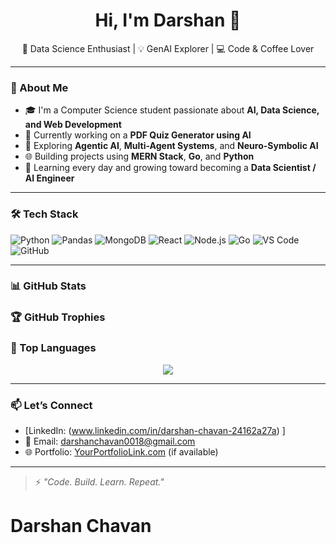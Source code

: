 <h1 align="center">Hi, I'm Darshan 👋</h1>

<p align="center">
🌱 Data Science Enthusiast | 💡 GenAI Explorer | 💻 Code & Coffee Lover  
</p>

---

### 🚀 About Me

- 🎓 I'm a Computer Science student passionate about **AI, Data Science, and Web Development**
- 🤖 Currently working on a **PDF Quiz Generator using AI**
- 🔭 Exploring **Agentic AI**, **Multi-Agent Systems**, and **Neuro-Symbolic AI**
- 🌐 Building projects using **MERN Stack**, **Go**, and **Python**
- 🧠 Learning every day and growing toward becoming a **Data Scientist / AI Engineer**

---

### 🛠️ Tech Stack

![Python](https://img.shields.io/badge/-Python-333333?style=flat&logo=python)
![Pandas](https://img.shields.io/badge/-Pandas-333333?style=flat&logo=pandas)
![MongoDB](https://img.shields.io/badge/-MongoDB-333333?style=flat&logo=mongodb)
![React](https://img.shields.io/badge/-React-333333?style=flat&logo=react)
![Node.js](https://img.shields.io/badge/-Node.js-333333?style=flat&logo=node.js)
![Go](https://img.shields.io/badge/-Go-333333?style=flat&logo=go)
![VS Code](https://img.shields.io/badge/-VSCode-333333?style=flat&logo=visual-studio-code)
![GitHub](https://img.shields.io/badge/-GitHub-333333?style=flat&logo=github)

---

### 📊 GitHub Stats

### 🏆 GitHub Trophies

### 🧠 Top Languages

<p align="center">
  <img src="https://github-readme-stats.vercel.app/api/top-langs/?username=DarshChavan&layout=compact&theme=radical" />
</p>


---

### 📫 Let’s Connect

- [LinkedIn:  (www.linkedin.com/in/darshan-chavan-24162a27a)  ]
- 📧 Email: darshanchavan0018@gmail.com  
- 🌐 Portfolio: [YourPortfolioLink.com](https://yourportfolio.com) (if available)

---

> ⚡ _"Code. Build. Learn. Repeat."_  
# Darshan Chavan
